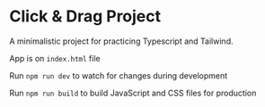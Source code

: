 # Click & Drag Project

A minimalistic project for practicing Typescript and Tailwind.

App is on `index.html` file

Run `npm run dev` to watch for changes during development

Run `npm run build` to build JavaScript and CSS files for production
